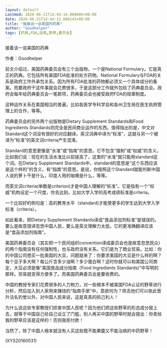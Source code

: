 ```yaml
---
layout: default
Lastmod: 2020-06-21T14:44:14.808606+00:00
date: 2020-06-21T14:44:12.600143+00:00
title: "接着谈一谈美国的药典"
author: "Goodhelper"
tags: [药典,FDA,指南,野草,委员会]
---
```


接着谈一谈美国的药典

作者：Goodhelper

前文介绍过，美国药典委员会有三个出版物，一个是National Formulary。它是真正的药典。它包括所有美国FDA批准的处方药物。National Formulary与FDA的关系是政府工作外承包关系。因为所有FDA批准的药物都必须又一个具体成分的备案。而要政府干这件事就会花费很多，于是这部分工作就外包给了药典委员会。政府会每年给药典委员会一笔款项，药典委员会也接受政府FDA的规章制度。

这种运作关系在美国相当的普遍，比如各医学专科学会和各州卫生局在医生执照管理上的合作，等等。

药典委员会的另外两个出版物是Dietary Supplement Standards和Food Ingredients Standards则完全是民间商业运作的东西。值得指出的是，中文对Standard这个词没有很好的对应翻译。英汉词典中译为“标准”，这就与另一个被译为“标准”的英文词criteria产生混淆。

Standard的意思更像是“水准”或“指南”的意思。它不包含“强制”或“权威”的含义。比如我们说：现在的生活水准比以前提高了，这里的“水准”就只能用standard这个词。在Dietary Supplement Standards中，standard的意思是“这个东西应该是这个样的”的含义，有“指南”的意思。是说，你按照这个Standard就能判断中国人说的萝卜干是什么，印度人用的咖喱是什么，等等。

而英文词criteria(单数是criterion)才是中国人理解的“标准”。它是指有一个“权威”机构设定一个尺度，你去达到。比如大学入学的高考成绩标准是criteria。

一个比较好的例句是：高的教育水平（standard)才能使更多的学生达到大学入学标准（criteria）。

如此看来，把Dietary Supplement Standards译成“食品添加剂标准”是错误的。要么是故意错译忽悠中国人民，要么是英文理解力太低。它的更准确翻译应该是“食品添加剂指南”。

美国药典委员会（其实把一个民间组织convention译成委员会也是故意忽悠民众）的两个指南没有任何强制性，也与政府没有关系。它们是为了商业贸易。比如：你的中国公司想买一批美国的大豆，问题就来了：你要求美国的大豆是什么样的啊？每个豆子多大啊？每公斤含多少油啊？多少蛋白啊？这时你就可以和美国公司商定，大豆必须是像“美国食品成分指南（Food Ingredients Standards)”中写明的那样。贸易就变得方便多了。而美国药典委员会是要收费的。

中国的教授专家们花费很多的人力物力，对一些根本不被美国FDA认证的野草进行分析，然后加入到人家用来赚钱的“指南手册”中，意欲何为？除去他们可以依此晋升沽名钓誉以外，对中国人民来说，这是真真的损己利人！

为什么说这些专家教授们损害中国人民呢？因为他们把这些野草的形态成分报上去，就等于中国自己给自己设立了门槛，别人再买中国的野草时就会提出：你卖给我的野草应该是这样的！否则我拒付款！

当然了，除了中国人根本就没有人买这些既不能果腹又不能治病的中药野草！

(XYS20160531)

